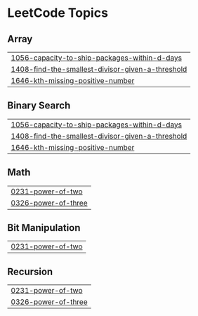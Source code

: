 

<!---LeetCode Topics Start-->
# LeetCode Topics
## Array
|  |
| ------- |
| [1056-capacity-to-ship-packages-within-d-days](https://github.com/solomon-2105/Leetcode-problems/tree/master/1056-capacity-to-ship-packages-within-d-days) |
| [1408-find-the-smallest-divisor-given-a-threshold](https://github.com/solomon-2105/Leetcode-problems/tree/master/1408-find-the-smallest-divisor-given-a-threshold) |
| [1646-kth-missing-positive-number](https://github.com/solomon-2105/Leetcode-problems/tree/master/1646-kth-missing-positive-number) |
## Binary Search
|  |
| ------- |
| [1056-capacity-to-ship-packages-within-d-days](https://github.com/solomon-2105/Leetcode-problems/tree/master/1056-capacity-to-ship-packages-within-d-days) |
| [1408-find-the-smallest-divisor-given-a-threshold](https://github.com/solomon-2105/Leetcode-problems/tree/master/1408-find-the-smallest-divisor-given-a-threshold) |
| [1646-kth-missing-positive-number](https://github.com/solomon-2105/Leetcode-problems/tree/master/1646-kth-missing-positive-number) |
## Math
|  |
| ------- |
| [0231-power-of-two](https://github.com/solomon-2105/Leetcode-problems/tree/master/0231-power-of-two) |
| [0326-power-of-three](https://github.com/solomon-2105/Leetcode-problems/tree/master/0326-power-of-three) |
## Bit Manipulation
|  |
| ------- |
| [0231-power-of-two](https://github.com/solomon-2105/Leetcode-problems/tree/master/0231-power-of-two) |
## Recursion
|  |
| ------- |
| [0231-power-of-two](https://github.com/solomon-2105/Leetcode-problems/tree/master/0231-power-of-two) |
| [0326-power-of-three](https://github.com/solomon-2105/Leetcode-problems/tree/master/0326-power-of-three) |
<!---LeetCode Topics End-->